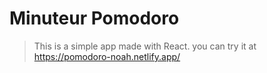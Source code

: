 # Minuteur Pomodoro
> This is a simple app made with React.
> you can try it at  https://pomodoro-noah.netlify.app/